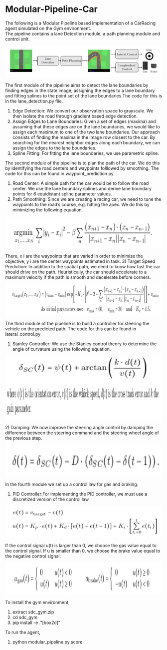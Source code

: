 # Modular-Pipeline-Car
The following is a Modular Pipeline based implementation of a CarRacing agent simulated on the Gym environment. <br>
The pipeline contains a lane Detection module, a path planning module and control unit.<br>

<p align="center">
  <img src="images/Modular_pipe.png" width="500" height="100" title="hover text">
</p>


The first module of the pipeline aims to detect the lane boundaries by finding edges in the state image, assigning the edges to a lane boundary and fitting splines to the point set of the lane boundaries.The code for this is in the lane_detection.py file.<br>

1) Edge Detection: We convert our observation space to grayscale. We then isolate the road through gradient based edge detection.
2) Assign Edges to Lane Boundaries: Given a set of edges (maxima) and assuming that these edges are on the lane boundaries, we would like to assign each maximum to one of the two lane boundaries. Our approach consists of finding the maxima in the image row closest to the car. By searching for the nearest neighbor edges along each boundary, we can assign the edges to the lane boundaries.
3) Spline Fitting: For fitting the lane boundaries, we use parametric spline.


The second module of the pipeline is to plan the path of the car. We do this by identifying the road centers and waypoints folllowed by smoothing. The code for this can be found in waypoint_prediction.py

1) Road Center: A simple path for the car would be to follow the road center. We use the lane boundary splines and derive lane boundary points for 6 equidistant
spline parameter values.
2) Path Smoothing: Since we are creating a racing car, we need to tune the waypoints to the road’s course, e.g. hitting the apex. We do this by minimizing the following equation.

<p align="center">
  <img src="images/smooth.png" width="500" height="100" title="hover text">
</p>
There, x i are the waypoints that are varied in order to minimize the objective, y i are the center
waypoints estimated in task.
3) Target Speed Prediction: In addition to the spatial path, we need to know how fast the car should drive on the path. Heuristically, the car should accelerate to a maximum velocity if the path is smooth and decelerate before corners. 

<p align="center">
  <img src="images/velocity.png" width="500" height="100" title="hover text">
</p>

The thrid module of the pipeline is to build a controller for steering the vehicle on the predicted path. The code for this can be found in lateral_control.py

1) Stanley Controller: We use the Stanley control theory to determine the angle of curvature using the following equation.
<p align="center">
  <img src="images/stanley.png" width="500" height="100" title="hover text">
  <img src="images/stanley2.png" width="500" height="100" title="hover text">
</p>
2) Damping: We now improve the steering angle control by damping the difference between the steering command and the steering wheel angle of the previous step.
<p align="center">
  <img src="images/damping.png" width="500" height="100" title="hover text">
</p>


In the fourth module we set up a control law for gas and braking.
1) PID Controller:For implementing the PID controller, we must use a discretized version of the control law
<p align="center">
  <img src="images/pid.png" width="500" height="100" title="hover text">
</p>

If the control signal u(t) is larger than 0, we choose the gas value equal to the control signal. If u
is smaller than 0, we choose the brake value equal to the negative control signal:
<p align="center">
  <img src="images/gas.png" width="500" height="100" title="hover text">
</p>



To install the gym environment,<br>
1) extract sdc_gym.zip<br>
2) cd sdc_gym<br>
3) pip install -e ."[box2d]"<br>


To run the agent,<br>
1) python modular_pipeline.py score





